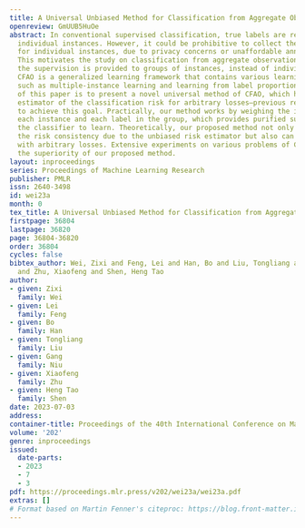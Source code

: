 ```yaml
---
title: A Universal Unbiased Method for Classification from Aggregate Observations
openreview: GmUUB5HuOe
abstract: In conventional supervised classification, true labels are required for
  individual instances. However, it could be prohibitive to collect the true labels
  for individual instances, due to privacy concerns or unaffordable annotation costs.
  This motivates the study on classification from aggregate observations (CFAO), where
  the supervision is provided to groups of instances, instead of individual instances.
  CFAO is a generalized learning framework that contains various learning problems,
  such as multiple-instance learning and learning from label proportions. The goal
  of this paper is to present a novel universal method of CFAO, which holds an unbiased
  estimator of the classification risk for arbitrary losses—previous research failed
  to achieve this goal. Practically, our method works by weighing the importance of
  each instance and each label in the group, which provides purified supervision for
  the classifier to learn. Theoretically, our proposed method not only guarantees
  the risk consistency due to the unbiased risk estimator but also can be compatible
  with arbitrary losses. Extensive experiments on various problems of CFAO demonstrate
  the superiority of our proposed method.
layout: inproceedings
series: Proceedings of Machine Learning Research
publisher: PMLR
issn: 2640-3498
id: wei23a
month: 0
tex_title: A Universal Unbiased Method for Classification from Aggregate Observations
firstpage: 36804
lastpage: 36820
page: 36804-36820
order: 36804
cycles: false
bibtex_author: Wei, Zixi and Feng, Lei and Han, Bo and Liu, Tongliang and Niu, Gang
  and Zhu, Xiaofeng and Shen, Heng Tao
author:
- given: Zixi
  family: Wei
- given: Lei
  family: Feng
- given: Bo
  family: Han
- given: Tongliang
  family: Liu
- given: Gang
  family: Niu
- given: Xiaofeng
  family: Zhu
- given: Heng Tao
  family: Shen
date: 2023-07-03
address: 
container-title: Proceedings of the 40th International Conference on Machine Learning
volume: '202'
genre: inproceedings
issued:
  date-parts:
  - 2023
  - 7
  - 3
pdf: https://proceedings.mlr.press/v202/wei23a/wei23a.pdf
extras: []
# Format based on Martin Fenner's citeproc: https://blog.front-matter.io/posts/citeproc-yaml-for-bibliographies/
---
```

